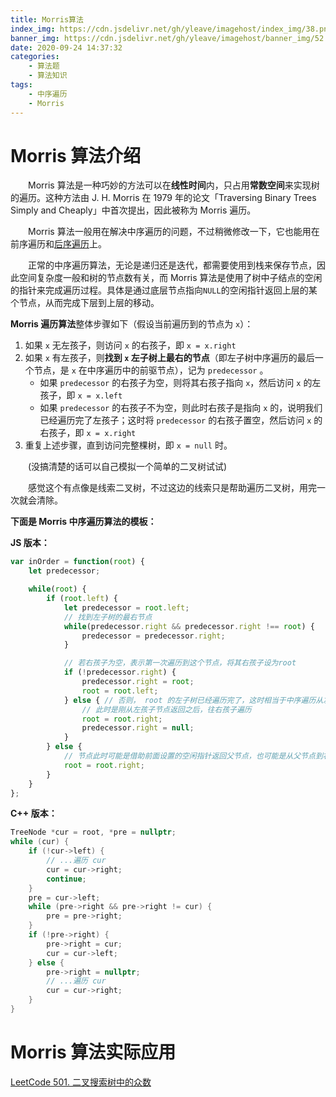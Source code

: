 ```yaml
---
title: Morris算法
index_img: https://cdn.jsdelivr.net/gh/yleave/imagehost/index_img/38.png
banner_img: https://cdn.jsdelivr.net/gh/yleave/imagehost/banner_img/52.jpg
date: 2020-09-24 14:37:32
categories:
    - 算法题
    - 算法知识
tags:
    - 中序遍历
    - Morris
---
```


# Morris 算法介绍

&emsp;&emsp;Morris 算法是一种巧妙的方法可以在**线性时间**内，只占用**常数空间**来实现树的遍历。这种方法由 J. H. Morris 在 1979 年的论文「Traversing Binary Trees Simply and Cheaply」中首次提出，因此被称为 Morris 遍历。


&emsp;&emsp;Morris 算法一般用在解决中序遍历的问题，不过稍微修改一下，它也能用在前序遍历和[后序遍历](https://yleave.top/2020/09/30/%E7%AE%97%E6%B3%95%E9%A2%98/%E8%A7%A3%E7%AD%94/LeetCode/145-%E4%BA%8C%E5%8F%89%E6%A0%91%E7%9A%84%E5%90%8E%E5%BA%8F%E9%81%8D%E5%8E%86/#%E8%A7%A3%E6%B3%952morris-%E7%AE%97%E6%B3%95)上。


&emsp;&emsp;正常的中序遍历算法，无论是递归还是迭代，都需要使用到栈来保存节点，因此空间复杂度一般和树的节点数有关，而 Morris 算法是使用了树中子结点的空闲的指针来完成遍历过程。具体是通过底层节点指向`NULL`的空闲指针返回上层的某个节点，从而完成下层到上层的移动。


**Morris 遍历算法**整体步骤如下（假设当前遍历到的节点为 `x`）：

1. 如果 `x` 无左孩子，则访问 `x` 的右孩子，即 `x = x.right`
2. 如果 `x` 有左孩子，则**找到 `x` 左子树上最右的节点**（即左子树中序遍历的最后一个节点，是 `x` 在中序遍历中的前驱节点），记为 `predecessor` 。
   - 如果 `predecessor` 的右孩子为空，则将其右孩子指向 `x`，然后访问 `x` 的左孩子，即 `x = x.left`
   - 如果 `predecessor` 的右孩子不为空，则此时右孩子是指向 `x` 的，说明我们已经遍历完了左孩子；这时将 `predecessor` 的右孩子置空，然后访问 `x` 的右孩子，即 `x = x.right`
3. 重复上述步骤，直到访问完整棵树，即 `x = null` 时。

&emsp;&emsp;(没搞清楚的话可以自己模拟一个简单的二叉树试试)

&emsp;&emsp;感觉这个有点像是线索二叉树，不过这边的线索只是帮助遍历二叉树，用完一次就会清除。



**下面是 Morris 中序遍历算法的模板：**

**JS 版本：**

```js
var inOrder = function(root) {
    let predecessor;

    while(root) {
        if (root.left) {
            let predecessor = root.left;
            // 找到左子树的最右节点
            while(predecessor.right && predecessor.right !== root) {
                predecessor = predecessor.right;
            }

            // 若右孩子为空，表示第一次遍历到这个节点，将其右孩子设为root
            if (!predecessor.right) {
                predecessor.right = root;
                root = root.left;
            } else { // 否则， root 的左子树已经遍历完了，这时相当于中序遍历从左子树回到父节点
                // 此时是刚从左孩子节点返回之后，往右孩子遍历
                root = root.right;
                predecessor.right = null;
            }
        } else {
            // 节点此时可能是借助前面设置的空闲指针返回父节点，也可能是从父节点到右节点遍历的过程
            root = root.right;
        }
    }
};
```

**C++ 版本：**

```c++
TreeNode *cur = root, *pre = nullptr;
while (cur) {
    if (!cur->left) {
        // ...遍历 cur
        cur = cur->right;
        continue;
    }
    pre = cur->left;
    while (pre->right && pre->right != cur) {
        pre = pre->right;
    }
    if (!pre->right) {
        pre->right = cur;
        cur = cur->left;
    } else {
        pre->right = nullptr;
        // ...遍历 cur
        cur = cur->right;
    }
}
```

# Morris 算法实际应用

[LeetCode 501. 二叉搜索树中的众数](https://yleave.top/2020/09/24/%E7%AE%97%E6%B3%95%E9%A2%98/%E8%A7%A3%E7%AD%94/LeetCode/501-%E4%BA%8C%E5%8F%89%E6%90%9C%E7%B4%A2%E6%A0%91%E4%B8%AD%E7%9A%84%E4%BC%97%E6%95%B0/)

